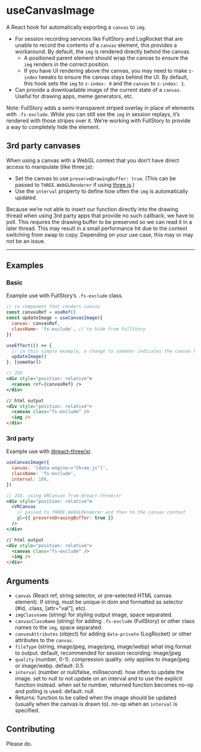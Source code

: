 # useCanvasImage

A React hook for automatically exporting a `canvas` to `img`.

- For session recording services like FullStory and LogRocket that are unable to record the contents of a `canvas` element, this provides a workaround. By default, the `img` is rendered directly behind the canvas.
  - A positioned parent element should wrap the canvas to ensure the `img` renders in the correct position.
  - If you have UI rendering above the canvas, you may need to make `z-index` tweaks to ensure the canvas stays behind the UI. By default, this hook sets the `img` to `z-index: 0` and the `canvas` to `z-index: 1`.
- Can provide a downloadable image of the current state of a `canvas`. Useful for drawing apps, meme generators, etc.

Note: FullStory adds a semi-transparent striped overlay in place of elements with `.fs-exclude`. While you can still see the `img` in session replays, it’s rendered with those stripes over it. We’re working with FullStory to provide a way to completely hide the element.

## 3rd party canvases
When using a canvas with a WebGL context that you don’t have direct access to manipulate (like three.js):

- Set the canvas to use `preserveDrawingBuffer: true`. (This can be passed to `THREE.WebGLRenderer` if using [three.js](https://github.com/mrdoob/three.js/blob/2d9a9f0b546aaf22dc0dcbfe56402bee075b9509/src/renderers/WebGLRenderer.js#L267).)
- Use the `interval` property to define how often the `img` is automatically updated.

Because we’re not able to insert our function directly into the drawing thread when using 3rd party apps that provide no such callback, we have to poll. This requires the drawing buffer to be preserved so we can read it in a later thread. This may result in a small performance hit due to the context switching from swap to copy. Depending on your use case, this may or may not be an issue.

---

## Examples

### Basic

Example use with FullStory’s `.fs-exclude` class.

```js
// in component that renders canvas
const canvasRef = useRef()
const updateImage = useCanvasImage({
  canvas: canvasRef,
  className: 'fs-exclude', // to hide from FullStory
})

useEffect(() => {
  // in this simple example, a change to someVar indicates the canvas has been updated
  updateImage()
}, [someVar])
```
```jsx
// JSX
<div style="position: relative">
  <canvas ref={canvasRef} />
</div>
```
```html
// html output
<div style="position: relative">
  <canvas class="fs-exclude" />
  <img />
</div>
```

### 3rd party

Example use with [@react-three/xr](https://github.com/pmndrs/react-xr).

```js
useCanvasImage({
  canvas: '[data-engine~="three.js"]',
  className: 'fs-exclude',
  interval: 100,
})
```
```jsx
// JSX, using VRCanvas from @react-three/xr
<div style="position: relative">
  <VRCanvas
    // passed to THREE.WebGLRenderer and then to the canvas context
    gl={{ preserveDrawingBuffer: true }}
  />
</div>
```
```html
// html output
<div style="position: relative">
  <canvas class="fs-exclude" />
  <img />
</div>
```

## Arguments
- `canvas` (React ref, string selector, or pre-selected HTML canvas element). If string, must be unique in dom and formatted as selector (#id, .class, [attr="val"], etc).
- `imgClassname` (string) for styling output image, space separated.
- `canvasClassName` (string) for adding `.fs-exclude` (FullStory) or other class names to the `img`, space separated.
- `canvasAttributes` (object) for adding `data-private` (LogRocket) or other attributes to the `canvas`.
- `fileType` (string, image/jpeg, image/png, image/webp) what img format to output. default, recommended for session recording: image/jpeg
- `quality` (number, 0-1). compression quality. only applies to image/jpeg or image/webp. default: 0.5
- `interval` (number or null/false, millisecond). how often to update the image. set to null to not update on an interval and to use the explicit function instead. when set to number, returned function becomes no-op and polling is used. default: null
- Returns: function to be called when the image should be updated (usually when the canvas is drawn to). no-op when an `interval` is specified.

## Contributing
Please do.

